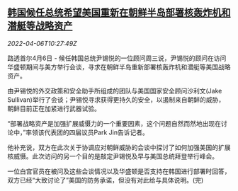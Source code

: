 <!--1649241064000-->
[韩国候任总统希望美国重新在朝鲜半岛部署核轰炸机和潜艇等战略资产](https://cn.reuters.com/article/south-korea-0406-wedn-idCNKCS2LY0ZR)
------

<div><i>2022-04-06T10:27:49Z</i></div><p>路透首尔4月6日 - 候任韩国总统尹锡悦的一位顾问周三说，尹锡悦的顾问在访问华盛顿期间与美方举行会谈，寻求在朝鲜半岛重新部署核轰炸机和潜艇等美国战略资产。</p><p>由尹锡悦的外交政策和安全助手所组成的团队与美国国家安全顾问沙利文(Jake Sullivan)举行了会谈；尹锡悦寻求获得更持久的安全，以遏制来自朝鲜的威胁，朝鲜目前正在加紧进行武器试验。</p><p>“部署战略资产是加强扩展威慑力的一个重要因素，这个问题自然而然地出现在讨论中，”率领该代表团的四届议员Park Jin告诉记者。</p><p>他补充说，双方在此次关于协调应对朝鲜威胁的会谈中探讨了如何加强美国的扩展核威慑。此次访问的另一个目的是敲定尹锡悦及早与美国总统拜登举行峰会。</p><p>一位白宫官员在被问及这些会谈情况以及华盛顿是否支持在韩国进行部署时回答，双方已经“大致讨论了”美国的防务承诺，但没有对此给与具体说明。(完)</p>
